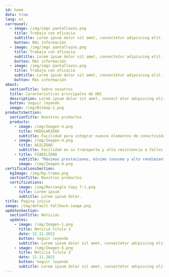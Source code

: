 ```yaml
---
id: home
data: true
lang: es
carrousel:
  - image: /img/imgs pantallazos.png
    title: Trabaja con eficacia
    subtitle: Lorem ipsum dolor sit amet, consectetur adipiscing elit.
    button: Más información
  - image: /img/imgs pantallazos.png
    title: Trabaja con eficacia
    subtitle: Lorem ipsum dolor sit amet, consectetur adipiscing elit.
    button: Más información
  - image: /img/imgs pantallazos.png
    title: Trabaja con eficacia
    subtitle: Lorem ipsum dolor sit amet, consectetur adipiscing elit.
    button: Más información
about:
  sectionTitle: Sobre nosotros
  title: Características principales de HDC
  description: Lorem ipsum dolor sit amet, consect etur adipiscing elit. Lorem ipsum dolor sit am et, consectetur adipiscing elit. Lorem ip sum dolor sit a met, consectetur adipisci ng elit.
  button: Seguir leyendo
  image: /img/Bitmap-1.png
productsSection:
  sectionTitle: Nuestros productos
  products:
    - image: /img/Imagen-4.png
      title: MODULARIDAD
      subtitle: Facilidad para integrar nuevos elementos de conectividad, suministro y seguridad
    - image: /img/Imagen-4.png
      title: AGILIDAD
      subtitle: Facilidad en su transporte y alta resistencia a fallos
    - title: FIABILIDAD
      subtitle: "Máximas prestaciones, mínimo consumo y alto rendimiento "
      image: /img/Imagen-4.png
certificationsSection:
  bgImage: /img/bg-trama.png
  sectionTitle: Nuestros productos
  certifications:
    - image: /img/Rectangle Copy 7-1.png
      title: Lorem ipsum
      subtitle: Lorem ipsum dolor.
title: Pagina inicio
image: /img/default-fallback-image.png
updatesSection:
  sectionTitle: Noticias
  updates:
    - image: /img/Imagen-1.png
      title: Noticia titulo 3
      date: 12.11.2021
      button: Seguir leyendo
      subtitle: Lorem ipsum dolor sit amet, consectetur adipiscing elit
    - image: /img/Imagen-5.png
      title: Noticia titulo 3
      date: 12.11.2021
      button: Seguir leyendo
      subtitle: Lorem ipsum dolor sit amet, consectetur adipiscing elit
---
```

